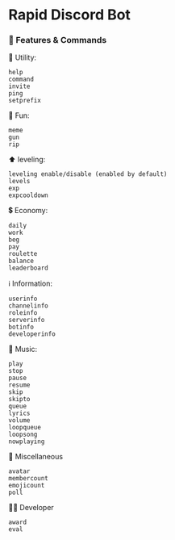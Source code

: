 # Rapid Discord Bot

### 💝 Features & Commands

🔨 Utility:
```
help
command
invite
ping
setprefix
```
🎉 Fun:
```
meme
gun
rip
```
⬆ leveling:
```
leveling enable/disable (enabled by default)
levels
exp
expcooldown
```
💲 Economy:
```
daily
work
beg
pay
roulette
balance
leaderboard
```
ℹ Information:
```
userinfo
channelinfo
roleinfo
serverinfo
botinfo
developerinfo
```
🎵 Music:
```
play
stop
pause
resume
skip
skipto
queue
lyrics
volume
loopqueue
loopsong
nowplaying
```
🌌 Miscellaneous
```
avatar
membercount
emojicount
poll
```
👩‍💻 Developer
```
award
eval
```
